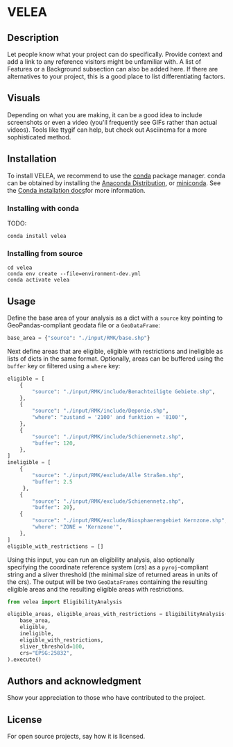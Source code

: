# VELEA


## Description
Let people know what your project can do specifically. Provide context and add a link to any reference visitors might be unfamiliar with. A list of Features or a Background subsection can also be added here. If there are alternatives to your project, this is a good place to list differentiating factors.

## Visuals
Depending on what you are making, it can be a good idea to include screenshots or even a video (you'll frequently see GIFs rather than actual videos). Tools like ttygif can help, but check out Asciinema for a more sophisticated method.

## Installation

To install VELEA, we recommend to use the [conda](https://docs.conda.io/en/latest/) package manager. conda can be 
obtained by installing the [Anaconda Distribution](https://www.anaconda.com/distribution/), or
[miniconda](https://docs.anaconda.com/miniconda/). See the 
[Conda installation docs](https://conda.io/docs/user-guide/install/download.html>)for more information.

### Installing with conda

TODO:

    conda install velea
    
### Installing from source

    cd velea
    conda env create --file=environment-dev.yml
    conda activate velea

## Usage
Define the base area of your analysis as a dict with a `source` key pointing to GeoPandas-compliant geodata file or a 
`GeoDataFrame`:
```python
base_area = {"source": "./input/RMK/base.shp"}
```
Next define areas that are eligible, eligible with restrictions and ineligible as lists of dicts in the same format. 
Optionally, areas can be buffered using the `buffer` key or filtered using a `where` key:
```python
eligible = [
    {
        "source": "./input/RMK/include/Benachteiligte Gebiete.shp",
    },
    {
        "source": "./input/RMK/include/Deponie.shp",
        "where": "zustand = '2100' and funktion = '8100'",
    },
    {
        "source": "./input/RMK/include/Schienennetz.shp",
        "buffer": 120,
    },
]
ineligible = [
    {
        "source": "./input/RMK/exclude/Alle Straßen.shp", 
        "buffer": 2.5
     },
    {
        "source": "./input/RMK/exclude/Schienennetz.shp", 
        "buffer": 20},
    {
        "source": "./input/RMK/exclude/Biosphaerengebiet Kernzone.shp",
        "where": "ZONE = 'Kernzone'",
    },
]
eligible_with_restrictions = []
```
Using this input, you can run an eligibility analysis, also optionally specifying the coordinate reference system (crs)
as a `pyroj`-compliant string and a sliver threshold (the minimal size of returned areas in units of the crs). The 
output will be two `GeoDataFrames` containing the resulting eligible areas and the resulting eligible areas with 
restrictions.
```python
from velea import EligibilityAnalysis

eligible_areas, eligible_areas_with_restrictions = EligibilityAnalysis(
    base_area,
    eligible,
    ineligible,
    eligible_with_restrictions,
    sliver_threshold=100,
    crs="EPSG:25832",
).execute()
```
## Authors and acknowledgment
Show your appreciation to those who have contributed to the project.

## License
For open source projects, say how it is licensed.
